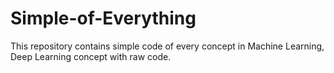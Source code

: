 # Simple-of-Everything

This repository contains simple code of every concept in Machine Learning, Deep Learning concept with raw code.
